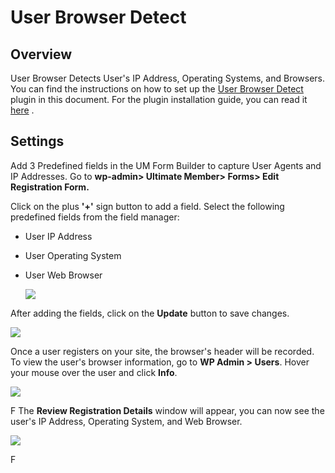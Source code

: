 ---
---
# User Browser Detect
Overview
--------

 User Browser Detects User's IP Address, Operating Systems, and Browsers. You can find the instructions on how to set up the  [User Browser Detect](https://github.com/ultimatemember/Extended)  plugin in this document. For the plugin installation guide, you can read it  [here](/docs-v3/um-extended/article/1663-download-installation-of-the-basic-extensions) .

Settings
--------

 Add 3 Predefined fields in the UM Form Builder to capture User Agents and IP Addresses. Go to <strong>wp-admin&gt; Ultimate Member&gt; Forms&gt; Edit Registration Form.</strong>

 Click on the plus <strong>'+'</strong> sign button to add a field. Select the following predefined fields from the field manager:

- User IP Address
- User Operating System
- User Web Browser

  ![](https://s3.amazonaws.com/helpscout.net/docs/assets/561c96629033600a7a36d662/images/61e0149b79a38f5473fd387f/file-6f5oL6EY2N.png)

 After adding the fields, click on the <strong>Update</strong> button to save changes.

  ![](https://s3.amazonaws.com/helpscout.net/docs/assets/561c96629033600a7a36d662/images/61e01adc1adf855680c79644/file-8Blc3wIiWE.png)

 Once a user registers on your site, the browser's header will be recorded. To view the user's browser information, go to <strong>WP Admin &gt; Users</strong>. Hover your mouse over the user and click <strong>I</strong><strong>nfo</strong>.

  ![](https://s3.amazonaws.com/helpscout.net/docs/assets/561c96629033600a7a36d662/images/61e01f4eb54d116b7c396fdb/file-E5iTvF1p4S.png)

 F The <strong>Review Registration Details</strong> window will appear, you can now see the user's IP Address, Operating System, and Web Browser.

  ![](https://s3.amazonaws.com/helpscout.net/docs/assets/561c96629033600a7a36d662/images/61e01fffb54d116b7c396fe5/file-z3jl27PFcf.png)

 F